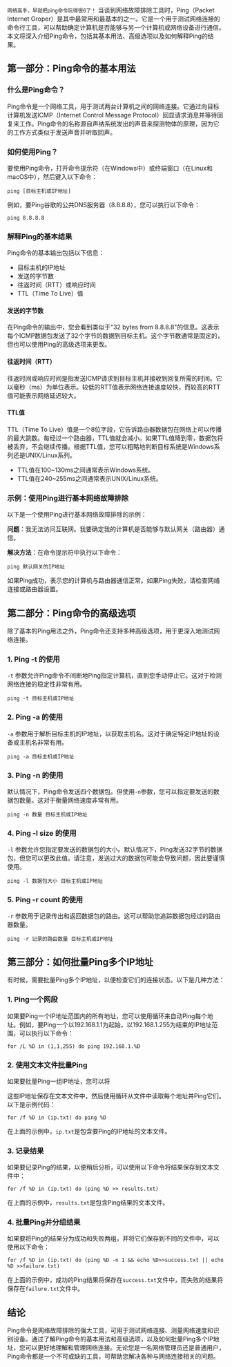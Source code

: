 
<small>网络高手，早就把ping命令玩得很6了！</small>
当谈到网络故障排除工具时，Ping（Packet Internet Groper）是其中最常用和最基本的之一。它是一个用于测试网络连接的命令行工具，可以帮助确定计算机是否能够与另一个计算机或网络设备进行通信。本文将深入介绍Ping命令，包括其基本用法、高级选项以及如何解释Ping的结果。

## 第一部分：Ping命令的基本用法

### 什么是Ping命令？

Ping命令是一个网络工具，用于测试两台计算机之间的网络连接。它通过向目标计算机发送ICMP（Internet Control Message Protocol）回显请求消息并等待回复来工作。Ping命令的名称源自声纳系统发出的声音来探测物体的原理，因为它的工作方式类似于发送声音并听取回声。

### 如何使用Ping？

要使用Ping命令，打开命令提示符（在Windows中）或终端窗口（在Linux和macOS中），然后键入以下命令：

```shell
ping [目标主机或IP地址]
```

例如，要Ping谷歌的公共DNS服务器（8.8.8.8），您可以执行以下命令：

```shell
ping 8.8.8.8
```

### 解释Ping的基本结果

Ping命令的基本输出包括以下信息：

- 目标主机的IP地址
- 发送的字节数
- 往返时间（RTT）或响应时间
- TTL（Time To Live）值

#### 发送的字节数

在Ping命令的输出中，您会看到类似于"32 bytes from 8.8.8.8"的信息。这表示每个ICMP数据包发送了32个字节的数据到目标主机。这个字节数通常是固定的，但也可以使用Ping的高级选项来更改。

#### 往返时间（RTT）

往返时间或响应时间是指发送ICMP请求到目标主机并接收到回复所需的时间。它以毫秒（ms）为单位表示。较低的RTT值表示网络连接速度较快，而较高的RTT值可能表示网络延迟较大。

#### TTL值

TTL（Time To Live）值是一个8位字段，它告诉路由器数据包在网络上可以传播的最大跳数。每经过一个路由器，TTL值就会减小。如果TTL值降到零，数据包将被丢弃，不会继续传播。根据TTL值，您可以粗略地判断目标系统是Windows系列还是UNIX/Linux系列。

- TTL值在100~130ms之间通常表示Windows系统。
- TTL值在240~255ms之间通常表示UNIX/Linux系统。

### 示例：使用Ping进行基本网络故障排除

以下是一个使用Ping进行基本网络故障排除的示例：

**问题**：我无法访问互联网。我要确定我的计算机是否能够与默认网关（路由器）通信。

**解决方法**：在命令提示符中执行以下命令：

```shell
ping 默认网关的IP地址
```

如果Ping成功，表示您的计算机与路由器通信正常。如果Ping失败，请检查网络连接或路由器设置。

## 第二部分：Ping命令的高级选项

除了基本的Ping用法之外，Ping命令还支持多种高级选项，用于更深入地测试网络连接。

### 1. Ping -t 的使用

`-t` 参数允许Ping命令不间断地Ping指定计算机，直到您手动停止它。这对于检测网络连接的稳定性非常有用。

```shell
ping -t 目标主机或IP地址
```

### 2. Ping -a 的使用

`-a` 参数用于解析目标主机的IP地址，以获取主机名。这对于确定特定IP地址的设备或主机名非常有用。

```shell
ping -a 目标主机或IP地址
```

### 3. Ping -n 的使用

默认情况下，Ping命令发送四个数据包。但使用`-n`参数，您可以指定要发送的数据包数量。这对于衡量网络速度非常有用。

```shell
ping -n 数量 目标主机或IP地址
```

### 4. Ping -l size 的使用

`-l` 参数允许您指定要发送的数据包的大小。默认情况下，Ping发送32字节的数据包，但您可以更改此值。请注意，发送过大的数据包可能会导致问题，因此要谨慎使用。

```shell
ping -l 数据包大小 目标主机或IP地址
```

### 5. Ping -r count 的使用

`-r` 参数用于记录传出和返回数据包的路由。这可以帮助您追踪数据包经过的路由器数量。

```shell
ping -r 记录的路由数量 目标主机或IP地址
```

## 第三部分：如何批量Ping多个IP地址

有时候，需要批量Ping多个IP地址，以便检查它们的连接状态。以下是几种方法：

### 1. Ping一个网段

如果要Ping一个IP地址范围内的所有地址，您可以使用循环来自动Ping每个地址。例如，要Ping一个以192.168.1.1为起始，以192.168.1.255为结束的IP地址范围，可以执行以下命令：

```shell
for /L %D in (1,1,255) do ping 192.168.1.%D
```

### 2. 使用文本文件批量Ping

如果要批量Ping一组IP地址，您可以将

这些IP地址保存在文本文件中，然后使用循环从文件中读取每个地址并Ping它们。以下是示例代码：

```shell
for /f %D in (ip.txt) do ping %D
```

在上面的示例中，`ip.txt`是包含要Ping的IP地址的文本文件。

### 3. 记录结果

如果要记录Ping的结果，以便稍后分析，可以使用以下命令将结果保存到文本文件中：

```shell
for /f %D in (ip.txt) do (ping %D >> results.txt)
```

在上面的示例中，`results.txt`是包含Ping结果的文本文件。

### 4. 批量Ping并分组结果

如果要将Ping的结果分为成功和失败两组，并将它们保存到不同的文件中，可以使用以下命令：

```shell
for /f %D in (ip.txt) do (ping %D -n 1 && echo %D>>success.txt || echo %D >>failure.txt)
```

在上面的示例中，成功的Ping结果将保存在`success.txt`文件中，而失败的结果将保存在`failure.txt`文件中。

## 结论

Ping命令是网络故障排除的强大工具，可用于测试网络连接、测量网络速度和识别设备。通过了解Ping命令的基本用法和高级选项，以及如何批量Ping多个IP地址，您可以更好地理解和管理网络连接。无论您是一名网络管理员还是普通用户，Ping命令都是一个不可或缺的工具，可帮助您解决各种与网络连接相关的问题。